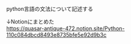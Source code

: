 python言語の文法について記述する<br>

↓Notionにまとめた<br>
https://quasar-antique-472.notion.site/Python-110c084dbcd8493e8735bfe5e92d9b3c<br>
